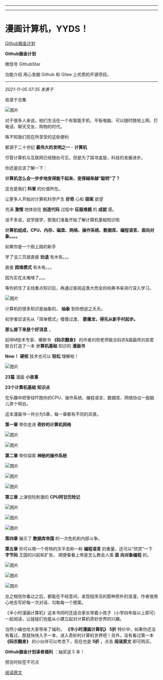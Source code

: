 ----------------------------------------
----------------------------------------
#  漫画计算机，YYDS！

[ Github掘金计划 ](javascript:void\(0\);)

**Github掘金计划** ![]()

微信号 GithubStar

功能介绍 用心发掘 Github 和 Gitee 上优质的开源项目。

____

_2021-11-05 07:35_ _发表于_

收录于合集

![图片](https://mmbiz.qpic.cn/mmbiz_png/PW0wIHxgg3nRPUNZKb6SAUUogLSI8z7JiaL9Q0xQrRd265kv0bRaPbtBFMhlqyrNHd8ZXiaODU750Vp8XZhH9FXw/640?wx_fmt=png&wxfrom=5&wx_lazy=1&wx_co=1)

对于很多人来说，他们生活在一个有智能手机、平板电脑、可以随时随地上网、打电话、聊天交友、购物的时代。  

  

殊不知我们现在所享受的这些便利

都源于二十世纪 **最伟大的发明之一** - **计算机**

尽管计算机与互联网已经随处可见，但是为了探寻底层，科技的发展进步。

你还是应该了解一下：

 **计算机怎么会一步步地变得能干起来、变得越来越“聪明”了？**  

  

这也是我们 **科普** 的价值所在。

让更多人开始对计算机科学产生 **好奇** 心和 **探索** 欲望

充满 **激情** 地体验在 **创造代码** 过程中 **征服难题** 的 **成就** 感。

话不多说，说学就学，那我们准备开始了解计算机基础知识啦

 **计算机组成，CPU、内存、磁盘、网络、操作系统、数据库、编程语言、面向对象。。。。**

如果你是一个刚上路的新手

学了没三页就直接 **劝退** 有木有。。。

直接 **困难模式** 有木有。。。

因为实在太难啃了。。。

等你抓住了主线重点知识后，再通过查阅这类大而全的经典书来进行深入学习。

  

![图片](https://mmbiz.qpic.cn/mmbiz_png/PW0wIHxgg3nRPUNZKb6SAUUogLSI8z7JEV3rk8Kcicb7w7HWIBjs4l7RxMtC669embZJCnqSLpZkaRbibGoUMYCA/640?wx_fmt=png)

  

计算机的很多知识是抽象的， **抽象** 到你想逃之夭夭。

初学者应该先从「简单模式」慢慢过渡， **要屠龙，得先从新手村起步。**

 **那么接下来是个好消息** ，

前IBM技术专家、爆款书 **《码农翻身》** 的作者刘欣老师联合码农&插画师刘奕君联合打造了一本 **计算机基础** 知识的 **漫画书**

  

 **Now！** **硬核** 技术也可以 **轻松** 理解啦！

![图片](https://mmbiz.qpic.cn/mmbiz_jpg/KyXfCrME6UJBVLcwTDerwia5jI86KrDLeeTxy5IhCiaJQfw4WTIFecnQJ9YiayjUfg40ibySOsKtMnC0UZXbFg6cIA/640?wx_fmt=jpeg)

  

 **23篇** 漫画 **小故事**

 **23个计算机基础** **知识点**

在乐趣中把曾经吓跑你的CPU、操作系统、编程语言、数据库、网络协议一股脑儿弄个明白。

这本漫画书一共分为5章，每一章都有不同的风景。

  

 **第一章** 带你走进 **奇妙的计算机网络**

  

![图片](https://mmbiz.qpic.cn/mmbiz_png/PW0wIHxgg3nRPUNZKb6SAUUogLSI8z7JDTYXrPQchhwnWs8XdIZFjeocktsUvWzQBkHTu1pQn1cHuxO3YDAHyA/640?wx_fmt=png)

![图片](https://mmbiz.qpic.cn/mmbiz_png/PW0wIHxgg3nRPUNZKb6SAUUogLSI8z7JC5za7da0C8Y7xf9RDfqqVauia8jDuFVgudYPspe5UaWY3gluhyyGlyw/640?wx_fmt=png)

  

 **第二章** 带你探索 **神秘的操作系统**

  

![图片](https://mmbiz.qpic.cn/mmbiz_png/PW0wIHxgg3nRPUNZKb6SAUUogLSI8z7JmAvOZoQ8DpnOwhHJmsaicZ2K9pHurrE7XKFLpZQNpscrrUJdP1Bl5mw/640?wx_fmt=png)

![图片](https://mmbiz.qpic.cn/mmbiz_png/PW0wIHxgg3nRPUNZKb6SAUUogLSI8z7JMMTZdtJibkQsR51kMrmic2NbFID2BCe85ZKV5fcKeRWzRYXKOF30RmXw/640?wx_fmt=png)

![图片](https://mmbiz.qpic.cn/mmbiz_png/PW0wIHxgg3nRPUNZKb6SAUUogLSI8z7Jfjib9JHMibxdSZ15UXFBUTLNCZfvDAh3KEbibpUx955UAjOUy1ElHicb8Q/640?wx_fmt=png)

  

 **第三章** 上演惊险刺激的 **CPU阿甘历险记**

  

![图片](https://mmbiz.qpic.cn/mmbiz_png/PW0wIHxgg3nRPUNZKb6SAUUogLSI8z7J7jBDVeqwibzxYneJQYkqMTBQOEibaBtacEo1LQFfoz2KEd1eic16uibZTg/640?wx_fmt=png)

![图片](https://mmbiz.qpic.cn/mmbiz_png/PW0wIHxgg3nRPUNZKb6SAUUogLSI8z7JAUxf1SBEJ5pwxgKicEVA5mcVjSmcBMHS6HKOEqIq8kV89m0mrh6VPaw/640?wx_fmt=png)

![图片](https://mmbiz.qpic.cn/mmbiz_png/PW0wIHxgg3nRPUNZKb6SAUUogLSI8z7JDX7VUetG42LZXucJpMCQRHognTcSy7YaNqoDMOhBHmgcY1FyGgcOiag/640?wx_fmt=png)

  

 **第四章** 展示了 **数据库帝国** 的一次危机和内部斗争。  

  
 **第五章** 你可以用一个奇特的天平去称一称 **编程语言** 的重量，还可以“欣赏”一下 **字节码** 王国的兴起和扩张，
顺便看看上帝是怎么教会人类 **面** **向对象编程** 的。

  

![图片](https://mmbiz.qpic.cn/mmbiz_png/PW0wIHxgg3nRPUNZKb6SAUUogLSI8z7JiaicpFKuVCbRhItq60I4V9ro8hEcb6besTbtPEznXaJF470pH36j4YeQ/640?wx_fmt=png)

![图片](https://mmbiz.qpic.cn/mmbiz_png/PW0wIHxgg3nRPUNZKb6SAUUogLSI8z7JPYJwfZXs32AgCBB99ChhbNQb8AZzoHWtrEju4WXYmUCAehTcrXmNXg/640?wx_fmt=png)

![图片](https://mmbiz.qpic.cn/mmbiz_png/PW0wIHxgg3nRPUNZKb6SAUUogLSI8z7J2Rw1rticg2IE8w0EEejJMXTD7pIwTiaByOAbn0fbQ9G7ESAiaibDSRQdqA/640?wx_fmt=png)

  

总之相信你看过之后，都能在不经意间，发现程序员的那种质朴的浪漫，作者很用心地去写好每一次对话、勾勒每一个图案。

《半小时漫画计算机》这本书同时还适合家长带着小孩子（小学四年级以上即可）一起阅读，让娃娃们也能从小建立起对计算机奇妙世界的兴趣。

  

当然小编也给大家带来了福利， **《半小时漫画计算机》** **5折**
特价中，如果你还没有看过，那就快快入手一本，进入奇妙的计算机世界吧！另外，没有看过第一本 **《码农翻身》** 的小伙伴可以考虑下，现在也是 **5折**
，点击 **阅读原文** 即可购买。

 **Github掘金计划读者福利** ：抽奖送 5 本！  

预览时标签不可点

[阅读原文](javascript:;)


